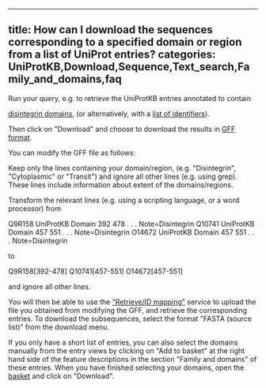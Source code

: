 
---
title: How can I download the sequences corresponding to a specified domain or region from a list of UniProt entries?
categories: UniProtKB,Download,Sequence,Text_search,Family_and_domains,faq
---

Run your query, e.g. to retrieve the UniProtKB entries annotated to contain  
  
[disintegrin domains](http://www.uniprot.org/uniprot/?query=annotation%3a%28type%3a%22positional+domain%22+disintegrin%29&sort=score&format=*), (or alternatively, with a [list of identifiers](http://www.uniprot.org/uniprot/?query=ADA18_HUMAN+or+ADA19_HUMAN+or+ADA21_HUMAN+or+ADA22_HUMAN+or+ADA23_HUMAN&sort=score)).

Then click on "Download" and choose to download the results in [GFF format](http://biowiki.org/GffFormat).  
  
You can modify the GFF file as follows:

Keep only the lines containing your domain/region, (e.g. "Disintegrin", "Cytoplasmic" or "Transit") and ignore all other lines (e.g. using grep). These lines include information about extent of the domains/regions.

Transform the relevant lines (e.g. using a scripting language, or a word processor) from

Q9R158 UniProtKB Domain 392 478 . . . Note=Disintegrin
Q10741 UniProtKB Domain 457 551 . . . Note=Disintegrin
O14672 UniProtKB Domain 457 551 . . . Note=Disintegrin

to

Q9R158\[392-478\]
Q10741\[457-551\]
O14672\[457-551\]

and ignore all other lines.

You will then be able to use the ["Retrieve/ID mapping"](http://www.uniprot.org/uploadlists) service to upload the file you obtained from modifying the GFF, and retrieve the corresponding entries. To download the subsequences, select the format "FASTA (source list)" from the download menu.

If you only have a short list of entries, you can also select the domains manually from the entry views by clicking on "Add to basket" at the right hand side of the feature descriptions in the section "Family and domains" of these entries. When you have finished selecting your domains, open the [basket](http://www.uniprot.org/help/basket) and click on "Download".
        